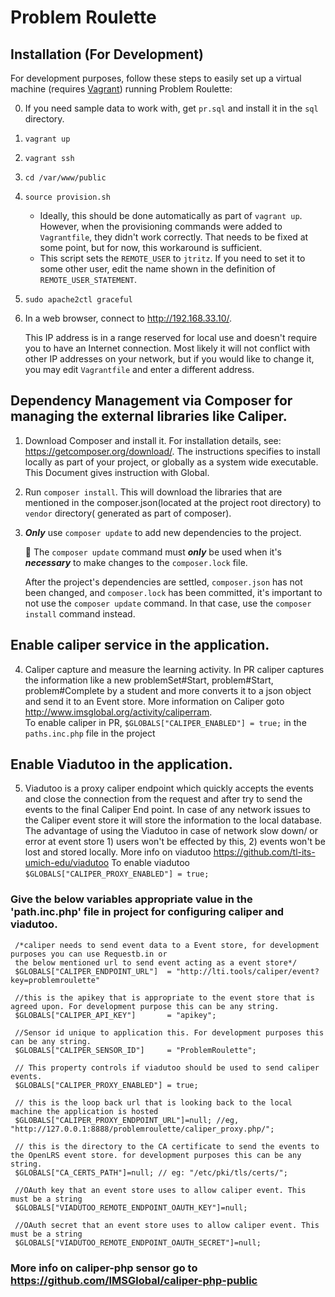 Problem Roulette
================

## Installation (For Development)

For development purposes, follow these steps to easily set up a virtual machine
(requires [Vagrant](https://www.vagrantup.com/)) running Problem Roulette:

0. If you need sample data to work with, get `pr.sql` and install it in the `sql` directory.
0. `vagrant up`
0. `vagrant ssh`
0. `cd /var/www/public`
0. `source provision.sh`

    * Ideally, this should be done automatically as part of `vagrant up`.  However, when the provisioning
      commands were added to `Vagrantfile`, they didn't work correctly.  That needs to be fixed at some
      point, but for now, this workaround is sufficient.
    * This script sets the `REMOTE_USER` to `jtritz`.  If you need to set it to some other user, edit
      the name shown in the definition of `REMOTE_USER_STATEMENT`.

0. `sudo apache2ctl graceful`
0. In a web browser, connect to http://192.168.33.10/.

    This IP address is in a range reserved for local use and 
    doesn't require you to have an Internet connection.  Most likely it 
    will not conflict with other IP addresses on your network, but if you 
    would like to change it, you may edit `Vagrantfile` and enter a different 
    address. 


## Dependency Management via Composer for managing the external libraries like Caliper.

1. Download Composer and install it. For installation details, see: https://getcomposer.org/download/. 
   The instructions specifies to install locally as part of your project, or globally as a system wide executable. 
   This Document gives instruction with Global.
2. Run `composer install`. This will download the libraries that are mentioned in the composer.json(located at
   the project root directory) to  `vendor` directory( generated as part of composer).
3. **_Only_** use `composer update` to add new dependencies to the project.

    🚨 The `composer update` command must **_only_** be used when it's **_necessary_** to make changes to the `composer.lock` file. 
    
    After the project's dependencies are settled, `composer.json` has not been changed, 
    and `composer.lock` has been committed, it's important to not use the `composer update` command. 
    In that case, use the `composer install` command instead.

##  Enable caliper service in the application.

4.  Caliper capture and measure the learning activity. In PR caliper captures the information like a new problemSet#Start, problem#Start, problem#Complete by a student and more converts it to a  json object and send 
    it to an Event store. More information on Caliper goto http://www.imsglobal.org/activity/caliperram.    
    To enable caliper in PR, 
   `$GLOBALS["CALIPER_ENABLED"] = true;` in the `paths.inc.php` file in the project
   
##  Enable Viadutoo in the application.

5.  Viadutoo is a proxy caliper endpoint which quickly accepts the events and close the connection from the request and after try to send the events to the
    final Caliper End point. In case of any network issues to the Caliper event store it will store the information to the local database. The advantage of using the Viadutoo 
    in case of network slow down/ or error at event store 1) users won't be effected by this, 2) events won't be lost and stored locally. More info on viadutoo https://github.com/tl-its-umich-edu/viadutoo
    To enable viadutoo `$GLOBALS["CALIPER_PROXY_ENABLED"] = true;` 

### Give the below variables appropriate value in the 'path.inc.php' file in project for configuring caliper and viadutoo.


     /*caliper needs to send event data to a Event store, for development purposes you can use Requestb.in or 
     the below mentioned url to send event acting as a event store*/
     $GLOBALS["CALIPER_ENDPOINT_URL"]  = "http://lti.tools/caliper/event?key=problemroulette"

     //this is the apikey that is appropriate to the event store that is agreed upon. For development purpose this can be any string. 
     $GLOBALS["CALIPER_API_KEY"]       = "apikey";
        
     //Sensor id unique to application this. For development purposes this can be any string.
     $GLOBALS["CALIPER_SENSOR_ID"]     = "ProblemRoulette";
     
     // This property controls if viadutoo should be used to send caliper events.
     $GLOBALS["CALIPER_PROXY_ENABLED"] = true;
     
     // this is the loop back url that is looking back to the local machine the application is hosted
     $GLOBALS["CALIPER_PROXY_ENDPOINT_URL"]=null; //eg, "http://127.0.0.1:8888/problemroulette/caliper_proxy.php/";
     
     // this is the directory to the CA certificate to send the events to the OpenLRS event store. for development purposes this can be any string. 
     $GLOBALS["CA_CERTS_PATH"]=null; // eg: "/etc/pki/tls/certs/";
     
     //OAuth key that an event store uses to allow caliper event. This must be a string
     $GLOBALS["VIADUTOO_REMOTE_ENDPOINT_OAUTH_KEY"]=null;
     
     //OAuth secret that an event store uses to allow caliper event. This must be a string
     $GLOBALS["VIADUTOO_REMOTE_ENDPOINT_OAUTH_SECRET"]=null;
  
### More info on caliper-php sensor go to https://github.com/IMSGlobal/caliper-php-public   


